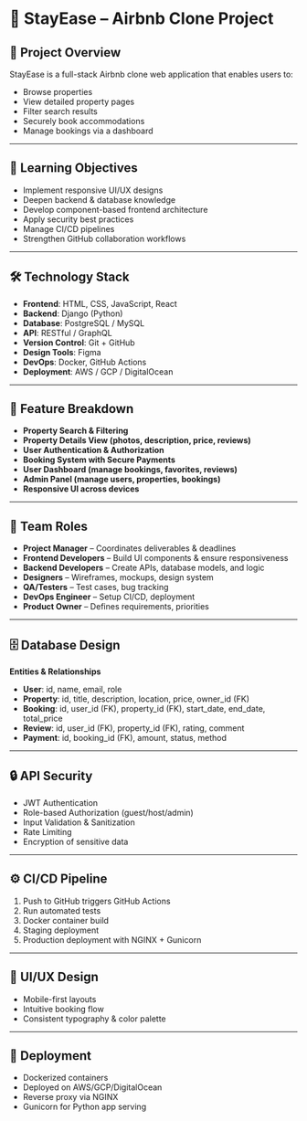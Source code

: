 

# 🏡 StayEase – Airbnb Clone Project

## 📌 Project Overview
StayEase is a full-stack Airbnb clone web application that enables users to:
- Browse properties
- View detailed property pages
- Filter search results
- Securely book accommodations
- Manage bookings via a dashboard

---

## 🎯 Learning Objectives
- Implement responsive UI/UX designs
- Deepen backend & database knowledge
- Develop component-based frontend architecture
- Apply security best practices
- Manage CI/CD pipelines
- Strengthen GitHub collaboration workflows

---

## 🛠 Technology Stack
- **Frontend**: HTML, CSS, JavaScript, React  
- **Backend**: Django (Python)  
- **Database**: PostgreSQL / MySQL  
- **API**: RESTful / GraphQL  
- **Version Control**: Git + GitHub  
- **Design Tools**: Figma  
- **DevOps**: Docker, GitHub Actions  
- **Deployment**: AWS / GCP / DigitalOcean  

---

## 🌟 Feature Breakdown
- **Property Search & Filtering**  
- **Property Details View (photos, description, price, reviews)**  
- **User Authentication & Authorization**  
- **Booking System with Secure Payments**  
- **User Dashboard (manage bookings, favorites, reviews)**  
- **Admin Panel (manage users, properties, bookings)**  
- **Responsive UI across devices**  

---

## 👥 Team Roles
- **Project Manager** – Coordinates deliverables & deadlines  
- **Frontend Developers** – Build UI components & ensure responsiveness  
- **Backend Developers** – Create APIs, database models, and logic  
- **Designers** – Wireframes, mockups, design system  
- **QA/Testers** – Test cases, bug tracking  
- **DevOps Engineer** – Setup CI/CD, deployment  
- **Product Owner** – Defines requirements, priorities  

---

## 🗄 Database Design
**Entities & Relationships**  
- **User**: id, name, email, role  
- **Property**: id, title, description, location, price, owner_id (FK)  
- **Booking**: id, user_id (FK), property_id (FK), start_date, end_date, total_price  
- **Review**: id, user_id (FK), property_id (FK), rating, comment  
- **Payment**: id, booking_id (FK), amount, status, method  

---

## 🔒 API Security
- JWT Authentication  
- Role-based Authorization (guest/host/admin)  
- Input Validation & Sanitization  
- Rate Limiting  
- Encryption of sensitive data  

---

## ⚙️ CI/CD Pipeline
1. Push to GitHub triggers GitHub Actions  
2. Run automated tests  
3. Docker container build  
4. Staging deployment  
5. Production deployment with NGINX + Gunicorn  

---

## 📸 UI/UX Design
- Mobile-first layouts  
- Intuitive booking flow  
- Consistent typography & color palette  

---

## 🚀 Deployment
- Dockerized containers  
- Deployed on AWS/GCP/DigitalOcean  
- Reverse proxy via NGINX  
- Gunicorn for Python app serving  

